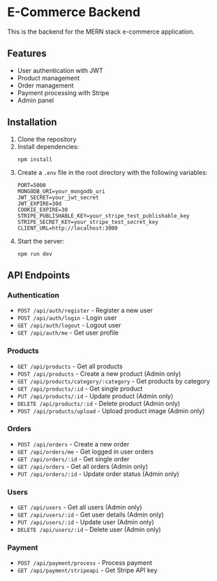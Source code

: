 # E-Commerce Backend

This is the backend for the MERN stack e-commerce application.

## Features

- User authentication with JWT
- Product management
- Order management
- Payment processing with Stripe
- Admin panel

## Installation

1. Clone the repository
2. Install dependencies:
   ```
   npm install
   ```
3. Create a `.env` file in the root directory with the following variables:
   ```
   PORT=5000
   MONGODB_URI=your_mongodb_uri
   JWT_SECRET=your_jwt_secret
   JWT_EXPIRE=30d
   COOKIE_EXPIRE=30
   STRIPE_PUBLISHABLE_KEY=your_stripe_test_publishable_key
   STRIPE_SECRET_KEY=your_stripe_test_secret_key
   CLIENT_URL=http://localhost:3000
   ```
4. Start the server:
   ```
   npm run dev
   ```

## API Endpoints

### Authentication

- `POST /api/auth/register` - Register a new user
- `POST /api/auth/login` - Login user
- `GET /api/auth/logout` - Logout user
- `GET /api/auth/me` - Get user profile

### Products

- `GET /api/products` - Get all products
- `POST /api/products` - Create a new product (Admin only)
- `GET /api/products/category/:category` - Get products by category
- `GET /api/products/:id` - Get single product
- `PUT /api/products/:id` - Update product (Admin only)
- `DELETE /api/products/:id` - Delete product (Admin only)
- `POST /api/products/upload` - Upload product image (Admin only)

### Orders

- `POST /api/orders` - Create a new order
- `GET /api/orders/me` - Get logged in user orders
- `GET /api/orders/:id` - Get single order
- `GET /api/orders` - Get all orders (Admin only)
- `PUT /api/orders/:id` - Update order status (Admin only)

### Users

- `GET /api/users` - Get all users (Admin only)
- `GET /api/users/:id` - Get user details (Admin only)
- `PUT /api/users/:id` - Update user (Admin only)
- `DELETE /api/users/:id` - Delete user (Admin only)

### Payment

- `POST /api/payment/process` - Process payment
- `GET /api/payment/stripeapi` - Get Stripe API key 